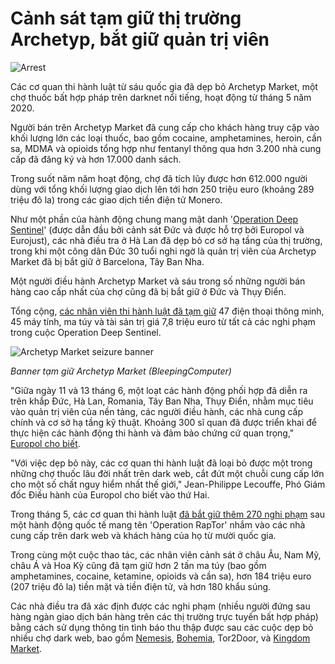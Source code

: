 # Cảnh sát tạm giữ thị trường Archetyp, bắt giữ quản trị viên

![Arrest](https://www.bleepstatic.com/content/hl-images/2025/06/16/law-enforcement-arrest-red.jpg)

Các cơ quan thi hành luật từ sáu quốc gia đã dẹp bỏ Archetyp Market, một chợ thuốc bất hợp pháp trên darknet nổi tiếng, hoạt động từ tháng 5 năm 2020.

Người bán trên Archetyp Market đã cung cấp cho khách hàng truy cập vào khối lượng lớn các loại thuốc, bao gồm cocaine, amphetamines, heroin, cần sa, MDMA và opioids tổng hợp như fentanyl thông qua hơn 3.200 nhà cung cấp đã đăng ký và hơn 17.000 danh sách.

Trong suốt năm năm hoạt động, chợ đã tích lũy được hơn 612.000 người dùng với tổng khối lượng giao dịch lên tới hơn 250 triệu euro (khoảng 289 triệu đô la) trong các giao dịch tiền điện tử Monero.

Như một phần của hành động chung mang mật danh '[Operation Deep Sentinel](https://operation-deepsentinel.com/)' (được dẫn đầu bởi cảnh sát Đức và được hỗ trợ bởi Europol và Eurojust), các nhà điều tra ở Hà Lan đã dẹp bỏ cơ sở hạ tầng của thị trường, trong khi một công dân Đức 30 tuổi nghi ngờ là quản trị viên của Archetyp Market đã bị bắt giữ ở Barcelona, Tây Ban Nha.

Một người điều hành Archetyp Market và sáu trong số những người bán hàng cao cấp nhất của chợ cũng đã bị bắt giữ ở Đức và Thụy Điển.

Tổng cộng, [các nhân viên thi hành luật đã tạm giữ](https://www.bka.de/SharedDocs/Kurzmeldungen/DE/Kurzmeldungen/250616%5FArchetyp%5Fabgeschaltet.html) 47 điện thoại thông minh, 45 máy tính, ma túy và tài sản trị giá 7,8 triệu euro từ tất cả các nghi phạm trong cuộc Operation Deep Sentinel.

![Archetyp Market seizure banner](https://www.bleepstatic.com/images/news/u/1109292/2025/archetyp_seizure_banner.jpg)

_Banner tạm giữ Archetyp Market (BleepingComputer)_

​"Giữa ngày 11 và 13 tháng 6, một loạt các hành động phối hợp đã diễn ra trên khắp Đức, Hà Lan, Romania, Tây Ban Nha, Thụy Điển, nhằm mục tiêu vào quản trị viên của nền tảng, các người điều hành, các nhà cung cấp chính và cơ sở hạ tầng kỹ thuật. Khoảng 300 sĩ quan đã được triển khai để thực hiện các hành động thi hành và đảm bảo chứng cứ quan trọng," [Europol cho biết](https://www.europol.europa.eu/media-press/newsroom/news/europe-wide-takedown-hits-longest-standing-dark-web-drug-market).

"Với việc dẹp bỏ này, các cơ quan thi hành luật đã loại bỏ được một trong những chợ thuốc lâu đời nhất trên dark web, cắt đứt một chuỗi cung cấp lớn cho một số chất nguy hiểm nhất thế giới," Jean-Philippe Lecouffe, Phó Giám đốc Điều hành của Europol cho biết vào thứ Hai.

Trong tháng 5, các cơ quan thi hành luật [đã bắt giữ thêm 270 nghi phạm](https://www.bleepingcomputer.com/news/security/police-arrests-270-dark-web-vendors-buyers-in-global-crackdown/) sau một hành động quốc tế mang tên 'Operation RapTor' nhắm vào các nhà cung cấp trên dark web và khách hàng của họ từ mười quốc gia.

Trong cùng một cuộc thao tác, các nhân viên cảnh sát ở châu Âu, Nam Mỹ, châu Á và Hoa Kỳ cũng đã tạm giữ hơn 2 tấn ma túy (bao gồm amphetamines, cocaine, ketamine, opioids và cần sa), hơn 184 triệu euro (207 triệu đô la) tiền mặt và tiền điện tử, và hơn 180 khẩu súng.

Các nhà điều tra đã xác định được các nghi phạm (nhiều người đứng sau hàng ngàn giao dịch bán hàng trên các thị trường trực tuyến bất hợp pháp) bằng cách sử dụng thông tin tình báo thu thập được sau các cuộc dẹp bỏ nhiều chợ dark web, bao gồm [Nemesis](https://www.bleepingcomputer.com/news/security/darknet-marketplace-nemesis-market-seized-by-german-police/), [Bohemia](https://www.bleepingcomputer.com/news/legal/dutch-police-arrest-admin-of-bohemia-cannabia-dark-web-market/), Tor2Door, và [Kingdom Market](https://www.bleepingcomputer.com/news/security/german-police-takes-down-kingdom-market-cybercrime-marketplace/).